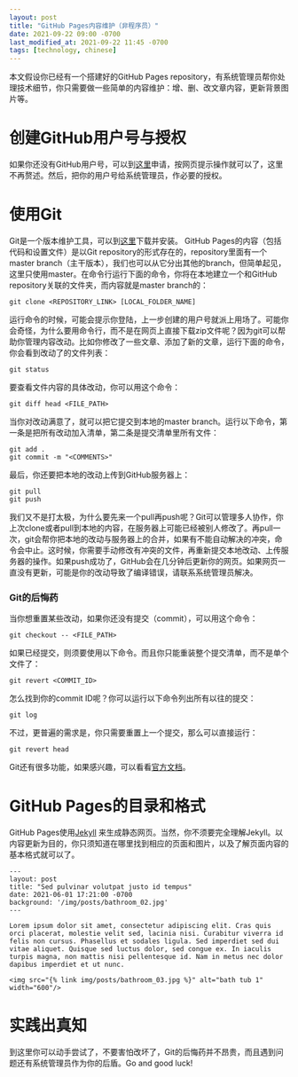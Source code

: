 ```yaml
---
layout: post
title: "GitHub Pages内容维护（非程序员）"
date: 2021-09-22 09:00 -0700
last_modified_at: 2021-09-22 11:45 -0700
tags: [technology, chinese]
---
```


本文假设你已经有一个搭建好的GitHub Pages repository，有系统管理员帮你处理技术细节，你只需要做一些简单的内容维护：增、删、改文章内容，更新背景图片等。

# 创建GitHub用户号与授权

如果你还没有GitHub用户号，可以到[这里](https://github.com/)申请，按网页提示操作就可以了，这里不再赘述。然后，把你的用户号给系统管理员，作必要的授权。

# 使用Git

Git是一个版本维护工具，可以到[这里](https://git-scm.com/downloads)下载并安装。
GitHub Pages的内容（包括代码和设置文件）是以Git repository的形式存在的，repository里面有一个master branch（主干版本），我们也可以从它分出其他的branch，但简单起见，这里只使用master。在命令行运行下面的命令，你将在本地建立一个和GitHub repository关联的文件夹，而内容就是master branch的：

```
git clone <REPOSITORY_LINK> [LOCAL_FOLDER_NAME]
```

运行命令的时候，可能会提示你登陆，上一步创建的用户号就派上用场了。可能你会奇怪，为什么要用命令行，而不是在网页上直接下载zip文件呢？因为git可以帮助你管理内容改动。比如你修改了一些文章、添加了新的文章，运行下面的命令，你会看到改动了的文件列表：

```
git status
```

要查看文件内容的具体改动，你可以用这个命令：

```
git diff head <FILE_PATH>
```

当你对改动满意了，就可以把它提交到本地的master branch。运行以下命令，第一条是把所有改动加入清单，第二条是提交清单里所有文件：

```
git add .
git commit -m "<COMMENTS>"
```

最后，你还要把本地的改动上传到GitHub服务器上：

```
git pull
git push
```

我们又不是打太极，为什么要先来一个pull再push呢？Git可以管理多人协作，你上次clone或者pull到本地的内容，在服务器上可能已经被别人修改了。再pull一次，git会帮你把本地的改动与服务器上的合并，如果有不能自动解决的冲突，命令会中止。这时候，你需要手动修改有冲突的文件，再重新提交本地改动、上传服务器的操作。如果push成功了，GitHub会在几分钟后更新你的网页。如果网页一直没有更新，可能是你的改动导致了编译错误，请联系系统管理员解决。

### Git的后悔药

当你想重置某些改动，如果你还没有提交（commit），可以用这个命令：

```
git checkout -- <FILE_PATH>
```

如果已经提交，则须要使用以下命令。而且你只能重装整个提交清单，而不是单个文件了：

```
git revert <COMMIT_ID>
```

怎么找到你的commit ID呢？你可以运行以下命令列出所有以往的提交：

```
git log
```

不过，更普遍的需求是，你只需要重置上一个提交，那么可以直接运行：

```
git revert head
```

Git还有很多功能，如果感兴趣，可以看看[官方文档](https://git-scm.com/docs)。

# GitHub Pages的目录和格式

GitHub Pages使用[Jekyll](https://jekyllrb.com/) 来生成静态网页。当然，你不须要完全理解Jekyll。以内容更新为目的，你只须知道在哪里找到相应的页面和图片，以及了解页面内容的基本格式就可以了。

```
---
layout: post
title: "Sed pulvinar volutpat justo id tempus"
date: 2021-06-01 17:21:00 -0700
background: '/img/posts/bathroom_02.jpg'
---

Lorem ipsum dolor sit amet, consectetur adipiscing elit. Cras quis orci placerat, molestie velit sed, lacinia nisi. Curabitur viverra id felis non cursus. Phasellus et sodales ligula. Sed imperdiet sed dui vitae aliquet. Quisque sed luctus dolor, sed congue ex. In iaculis turpis magna, non mattis nisi pellentesque id. Nam in metus nec dolor dapibus imperdiet et ut nunc.

<img src="{% link img/posts/bathroom_03.jpg %}" alt="bath tub 1" width="600"/>
```

# 实践出真知

到这里你可以动手尝试了，不要害怕改坏了，Git的后悔药并不昂贵，而且遇到问题还有系统管理员作为你的后盾。Go and good luck!
